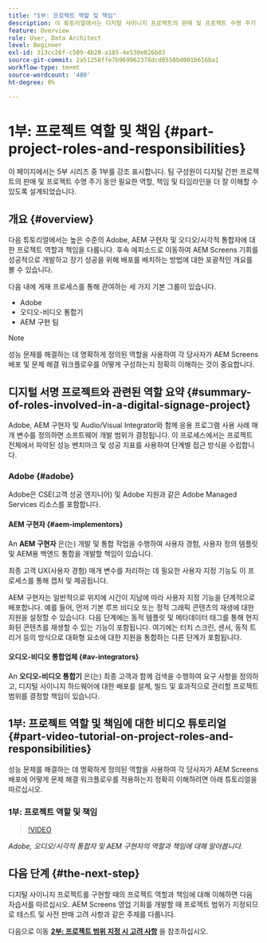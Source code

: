 ```yaml
---
title: "1부: 프로젝트 역할 및 책임"
description: 이 튜토리얼에서는 디지털 사이니지 프로젝트의 판매 및 프로젝트 수명 주기 동안 필요한 역할, 책임 및 타임라인을 이해합니다.
feature: Overview
role: User, Data Architect
level: Beginner
exl-id: 313cc26f-c509-4b28-a185-4e530e826b83
source-git-commit: 2a51258ffe7b969962378dcd0558bd001b616ba1
workflow-type: tm+mt
source-wordcount: '480'
ht-degree: 0%

---
```


# 1부: 프로젝트 역할 및 책임 {#part-project-roles-and-responsibilities}

이 페이지에서는 5부 시리즈 중 1부를 강조 표시합니다. 팀 구성원이 디지털 간판 프로젝트의 판매 및 프로젝트 수명 주기 동안 필요한 역할, 책임 및 타임라인을 더 잘 이해할 수 있도록 설계되었습니다.

## 개요 {#overview}

다음 튜토리얼에서는 높은 수준의 Adobe, AEM 구현자 및 오디오/시각적 통합자에 대한 프로젝트 역할과 책임을 다룹니다. 후속 에피소드로 이동하여 AEM Screens 기회를 성공적으로 개발하고 장기 성공을 위해 배포를 배치하는 방법에 대한 포괄적인 개요를 볼 수 있습니다.

다음 내에 게재 프로세스를 통해 관여하는 세 가지 기본 그룹이 있습니다.

* Adobe
* 오디오-비디오 통합기
* AEM 구현 팀

>[!NOTE]
>
>성능 문제를 해결하는 데 명확하게 정의된 역할을 사용하여 각 당사자가 AEM Screens 배포 및 문제 해결 워크플로우를 어떻게 구성하는지 정확히 이해하는 것이 중요합니다.

## 디지털 서명 프로젝트와 관련된 역할 요약 {#summary-of-roles-involved-in-a-digital-signage-project}

Adobe, AEM 구현자 및 Audio/Visual Integrator와 함께 응용 프로그램 사용 사례 매개 변수를 정의하면 소프트웨어 개발 범위가 결정됩니다. 이 프로세스에서는 프로젝트 전체에서 파악된 성능 벤치마크 및 성공 지표를 사용하여 단계별 접근 방식을 수립합니다.

### Adobe {#adobe}

Adobe은 CSE(고객 성공 엔지니어) 및 Adobe 지원과 같은 Adobe Managed Services 리소스를 포함합니다.

#### AEM 구현자 {#aem-implementors}

An **AEM 구현자** 은(는) 개발 및 통합 작업을 수행하여 사용자 경험, 사용자 정의 템플릿 및 AEM용 백엔드 통합을 개발할 책임이 있습니다.

최종 고객 UX(사용자 경험) 매개 변수를 처리하는 데 필요한 사용자 지정 기능도 이 프로세스를 통해 캡처 및 제공됩니다.

AEM 구현자는 일반적으로 위치에 시간이 지남에 따라 사용자 지정 기능을 단계적으로 배포합니다. 예를 들어, 먼저 기본 루프 비디오 또는 정적 그래픽 콘텐츠의 재생에 대한 지원을 설정할 수 있습니다. 다음 단계에는 동적 템플릿 및 메타데이터 태그를 통해 현지화된 콘텐츠를 재생할 수 있는 기능이 포함됩니다. 여기에는 터치 스크린, 센서, 동적 트리거 등의 방식으로 대화형 요소에 대한 지원을 통합하는 다른 단계가 포함됩니다.

#### 오디오-비디오 통합업체 {#av-integrators}

An **오디오-비디오 통합기** 은(는) 최종 고객과 함께 검색을 수행하여 요구 사항을 정의하고, 디지털 사이니지 하드웨어에 대한 배포를 설계, 빌드 및 효과적으로 관리할 프로젝트 범위를 결정할 책임이 있습니다.

## 1부: 프로젝트 역할 및 책임에 대한 비디오 튜토리얼 {#part-video-tutorial-on-project-roles-and-responsibilities}

성능 문제를 해결하는 데 명확하게 정의된 역할을 사용하여 각 당사자가 AEM Screens 배포에 어떻게 문제 해결 워크플로우를 적용하는지 정확히 이해하려면 아래 튜토리얼을 따르십시오.

### 1부: 프로젝트 역할 및 책임

>[!VIDEO](https://video.tv.adobe.com/v/28375)

*Adobe, 오디오/시각적 통합자 및 AEM 구현자의 역할과 책임에 대해 알아봅니다.*

## 다음 단계 {#the-next-step}

디지털 사이니지 프로젝트를 구현할 때의 프로젝트 역할과 책임에 대해 이해하면 다음 자습서를 따르십시오. AEM Screens 영업 기회를 개발할 때 프로젝트 범위가 지정되므로 테스트 및 사전 판매 고려 사항과 같은 주제를 다룹니다.

다음으로 이동 **[2부: 프로젝트 범위 지정 시 고려 사항](project-considerations.md)** 을 참조하십시오.
